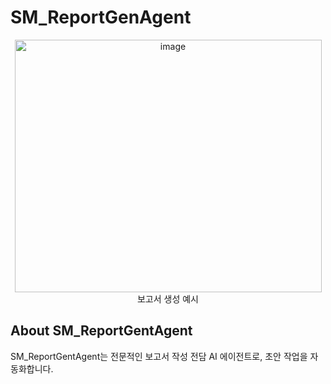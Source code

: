 ﻿# SM_ReportGenAgent

<p align="center">
  <img src="https://github.com/user-attachments/assets/4088206e-6e19-4114-b696-8405a883d290" width="491" height="404" alt="image"> <br>
  보고서 생성 예시
</p>

## About SM_ReportGentAgent
SM_ReportGentAgent는 전문적인 보고서 작성 전담 AI 에이전트로, 초안 작업을 자동화합니다.
